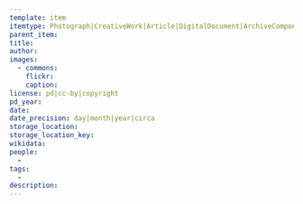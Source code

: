 ```yaml
---
template: item
itemtype: Photograph|CreativeWork|Article|DigitalDocument|ArchiveComponent|Manuscript
parent_item: 
title: 
author: 
images:
  - commons: 
    flickr: 
    caption: 
license: pd|cc-by|copyright
pd_year:
date: 
date_precision: day|month|year|circa
storage_location: 
storage_location_key: 
wikidata: 
people:
  - 
tags:
  - 
description: 
---
```

